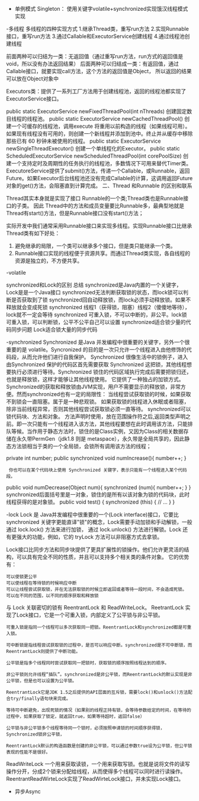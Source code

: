 - 单例模式
  Singleton： 使用关键字volatile+synchronized实现饿汉线程模式实现
  
-多线程
多线程的四种实现方式
1.继承Thread类，重写run方法
2.实现Runnable接口，重写run方法
3.通过Callable和ExecutorService创建线程
4.通过线程池创建线程

前面两种可以归结为一类：无返回值（通过重写run方法，run方式的返回值是void，所以没有办法返回结果）
后面两种可以归结成一类：有返回值，通过Callable接口，就要实现call方法，这个方法的返回值是Object，
所以返回的结果可以放在Object对象中

Executors类：提供了一系列工厂方法用于创建线程池，返回的线程池都实现了ExecutorService接口。

public static ExecutorService newFixedThreadPool(int nThreads)
创建固定数目线程的线程池。
public static ExecutorService newCachedThreadPool()
创建一个可缓存的线程池，调用execute 将重用以前构造的线程（如果线程可用）。如果现有线程没有可用的，则创建一个新线程并添加到池中。终止并从缓存中移除那些已有 60 秒钟未被使用的线程。
public static ExecutorService newSingleThreadExecutor()
创建一个单线程化的Executor。
public static ScheduledExecutorService newScheduledThreadPool(int
corePoolSize)
创建一个支持定时及周期性的任务执行的线程池，多数情况下可用来替代Timer类。
ExecutoreService提供了submit()方法，传递一个Callable，或Runnable，返回Future。如果Executor后台线程池还没有完成Callable的计算，这调用返回Future对象的get()方法，会阻塞直到计算完成。
二、Thread 和Runnable 的区别和联系

Thread其实本身就是实现了接口 Runnable的一个类;Thread类也是Runnable接口的子类。
因此 Thread中的方法和成员变量要比Runnable多，最典型地就是 Thread有start()方法，但是Runnable接口没有start()方法；

实际开发中我们通常采用Runnable接口来实现多线程。实现Runnable接口比继承Thread类有如下好处： 
1. 避免继承的局限，一个类可以继承多个接口，但是类只能继承一个类。 
2. Runnable接口实现的线程便于资源共享。而通过Thread类实现，各自线程的资源是独立的，不方便共享。 


-volatile
  
  
synchronized和Lock的区别 总结
     synchronized是Java内置的一个关键字，Lock是是一个Java接口
     synchronized无法判断获取锁的状态，而lock锁可以判断是否获取到了锁
     synchronized回自动释放锁，而lock必须手动释放锁。如果不释放就会变成死锁
     synchronized 线程1（获得锁，阻塞）线程2（傻傻地等待），lock就不一定会等待
     synchronized 可重入锁，不可以中断的，非公平。lock锁 可重入锁，可以判断锁，公平不公平自己可以设置
     synchronized适合锁少量的代码同步问题 Lock适合锁大量的同步代码 
  
-synchronized
 Synchronized 是Java 并发编程中很重要的关键字，另外一个很重要的是 volatile。Syncronized 的目的是一次只允许一个线程进入由他修饰的代码段，从而允许他们进行自我保护。
 Synchronized 很像生活中的锁例子，进入由Synchronized 保护的代码区首先需要获取 Synchronized 这把锁，其他线程想要执行必须进行等待。Synchronized 锁住的代码区域执行完成后需要把锁归还，也就是释放锁，这样才能够让其他线程使用。
 它提供了⼀种独占的加锁⽅式。Synchronized的获取和释放锁由JVM实现，⽤户不需要显示的释放锁，⾮常⽅便。然⽽synchronized也有⼀定的局限性：
     当线程尝试获取锁的时候，如果获取不到锁会⼀直阻塞。属于是一种悲观锁。
     如果获取锁的线程进⼊休眠或者阻塞，除⾮当前线程异常，否则其他线程尝试获取锁必须⼀直等待。
 synchronized可以锁代码块、方法和对象。
     方法声明时使用，放在范围操作符之后,返回类型声明之前。即一次只能有一个线程进入该方法，其他线程要想在此时调用该方法，只能排队等候。当作用于静态方法时，锁住的是Class实例，又因为Class的相关数据存储在永久带PermGen（jdk1.8 则是 metaspace），永久带是全局共享的，因此静态方法锁相当于类的一个全局锁，会锁所有调用该方法的线程；
 
 private int number;
 public synchronized void numIncrease(){
   number++;
 }
 
     你也可以在某个代码块上使用 Synchronized 关键字，表示只能有一个线程进入某个代码段。
 public void numDecrease(Object num){
   synchronized (num){
     number++;
   }
 }
     synchronized后面括号里是一对象，锁住的是所有以该对象为锁的代码块，此时线程获得的是对象锁。
 public void test() {
   synchronized (this) {
     // ...
   }
 }


-lock
Lock 是 Java并发编程中很重要的一个(Lock interface)接口，它要比 synchronized 关键字更能直译"锁"的概念，Lock需要手动加锁和手动解锁，一般通过 lock.lock() 方法来进行加锁， 通过 lock.unlock() 方法进行解锁。Lock 还有更强大的功能，例如，它的 tryLock 方法可以非阻塞方式去拿锁。

Lock接⼝⽐同步⽅法和同步块提供了更具扩展性的锁操作。他们允许更灵活的结构，可以具有完全不同的性质，并且可以⽀持多个相关类的条件对象。
它的优势有：

    可以使锁更公平
    可以使线程在等待锁的时候响应中断
    可以让线程尝试获取锁，并在⽆法获取锁的时候⽴即返回或者等待⼀段时间，不会造成死锁。
    可以在不同的范围，以不同的顺序获取和释放锁
与 Lock 关联密切的锁有 ReentrantLock 和 ReadWriteLock。
ReetrantLock 实现了Lock接口，它是一个可重入锁，内部定义了公平锁与非公平锁。

    可重⼊锁是指同⼀个线程可以多次获取同⼀把锁。ReentrantLock和synchronized都是可重⼊锁。

    可中断锁是指线程尝试获取锁的过程中，是否可以响应中断。synchronized是不可中断锁，⽽ReentrantLock则提供了中断功能。

    公平锁是指多个线程同时尝试获取同⼀把锁时，获取锁的顺序按照线程达到的顺序。

    ⾮公平锁则允许线程“插队”。synchronized是⾮公平锁，⽽ReentrantLock的默认实现是⾮公平锁，但是也可以设置为公平锁。

    ReentrantLock它是JDK 1.5之后提供的API层⾯的互斥锁，需要lock()和unlock()⽅法配合try/finally语句块来完成。

    等待可中断避免，出现死锁的情况（如果别的线程正持有锁，会等待参数给定的时间，在等待的过程中，如果获取了锁定，就返回true，如果等待超时，返回false）

    公平锁与⾮公平锁多个线程等待同⼀个锁时，必须按照申请锁的时间顺序获得锁，Synchronized锁⾮公平锁，

    ReentrantLock默认的构造函数是创建的⾮公平锁，可以通过参数true设为公平锁，但公平锁表现的性能不是很好。

ReadWriteLock 一个用来获取读锁，一个用来获取写锁。也就是说将文件的读写操作分开，分成2个锁来分配给线程，从而使得多个线程可以同时进行读操作。ReentrantReadWirteLock实现了ReadWirteLock接口，并未实现Lock接口。




- 异步Async
